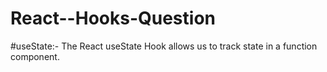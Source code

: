 # React--Hooks-Question
#useState:-
The React useState Hook allows us to track state in a function component.
